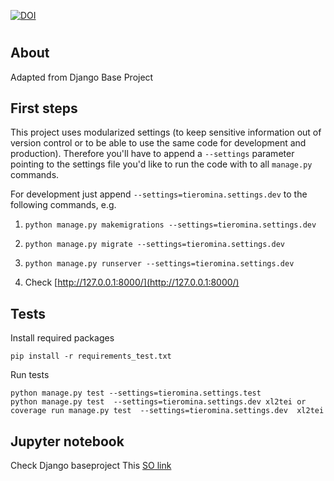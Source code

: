 [![DOI](https://zenodo.org/badge/95352230.svg)](https://zenodo.org/badge/latestdoi/95352230)

# 

## About

Adapted from Django Base Project

## First steps

This project uses modularized settings (to keep sensitive information out of version control or to be able to use the same code for development and production). Therefore you'll have to append a `--settings` parameter pointing to the settings file you'd like to run the code with to all `manage.py` commands.

For development just append `--settings=tieromina.settings.dev` to the following commands, e.g.

1. `python manage.py makemigrations --settings=tieromina.settings.dev`
2. `python manage.py migrate --settings=tieromina.settings.dev`
3. `python manage.py runserver --settings=tieromina.settings.dev`

6. Check [http://127.0.0.1:8000/](http://127.0.0.1:8000/)


## Tests

Install required packages

    pip install -r requirements_test.txt

Run tests

    python manage.py test --settings=tieromina.settings.test
    python manage.py test  --settings=tieromina.settings.dev xl2tei or
    coverage run manage.py test  --settings=tieromina.settings.dev  xl2tei



## Jupyter notebook

Check Django baseproject
This [SO link](https://stackoverflow.com/questions/35483328/how-do-i-set-up-jupyter-ipython-notebook-for-django)
